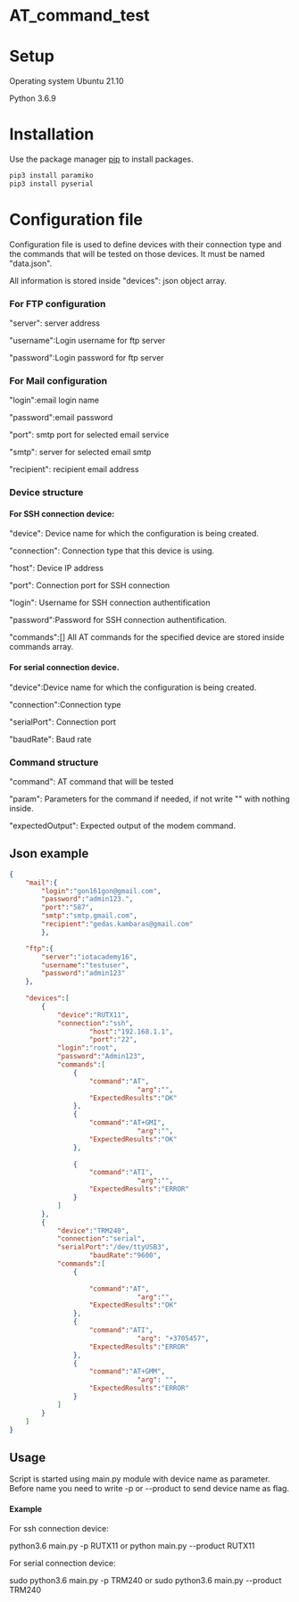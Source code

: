 # AT_command_test

# Setup

Operating system Ubuntu 21.10

Python 3.6.9

# Installation

Use the package manager [pip](https://pip.pypa.io/en/stable/) to install packages.

```bash
pip3 install paramiko
pip3 install pyserial
```
# Configuration file

Configuration file is used to define devices with their connection type and the commands that will be tested on those devices. It must be named "data.json".

All information is stored inside "devices": json object array.
### For FTP configuration

 "server": server address

 "username":Login username for ftp server

 "password":Login password for ftp server

### For Mail configuration

 "login":email login name

 "password":email password

 "port": smtp port for selected email service

 "smtp": server for selected email smtp

 "recipient": recipient email address

### Device structure

#### For SSH connection device:

"device": Device name for which the configuration is being created.

"connection": Connection type that this device is using.

"host": Device IP address

"port": Connection port for SSH connection

"login": Username for SSH connection authentification

"password":Password for SSH connection authentification.

"commands":[] All AT commands for the specified device are stored inside commands array.

#### For serial connection device.

"device":Device name for which the configuration is being created.

"connection":Connection type

"serialPort": Connection port

"baudRate": Baud rate

### Command structure

"command": AT command that will be tested

"param": Parameters for the command if needed, if not write "" with nothing inside.

"expectedOutput": Expected output of the modem command.

## Json example

```json
{
    "mail":{
        "login":"gon161gon@gmail.com",
        "password":"admin123.",
        "port":"587",
        "smtp":"smtp.gmail.com",
        "recipient":"gedas.kambaras@gmail.com"
        },

    "ftp":{
        "server":"iotacademy16",
        "username":"testuser",
        "password":"admin123"
    },
    
	"devices":[
		{
			"device":"RUTX11",
			"connection":"ssh",
            		"host":"192.168.1.1",
            		"port":"22",
			"login":"root",
			"password":"Admin123",
			"commands":[
				{
					"command":"AT",
                    			"arg":"",
					"ExpectedResults":"OK"
				},
                {
					"command":"AT+GMI",
                    			"arg":"",
					"ExpectedResults":"OK"
				},
                
				{
					"command":"ATI",
                    			"arg":"",
					"ExpectedResults":"ERROR"
				}
			]
		},
		{
			"device":"TRM240",
			"connection":"serial",
			"serialPort":"/dev/ttyUSB3",
            		"baudRate":"9600",
			"commands":[
				{
					
					"command":"AT",
                    			"arg":"",
					"ExpectedResults":"OK"
				},
				{
					"command":"ATI",
                    			"arg": "+3705457", 
					"ExpectedResults":"ERROR"
				},
				{
					"command":"AT+GMM",
                    			"arg": "", 
					"ExpectedResults":"ERROR"
				}
			]
		}
	]
}


```

## Usage

Script is started using main.py module with device name as parameter. Before name you need to write -p or --product to send device name as flag.

#### Example

For ssh connection device:

python3.6 main.py -p RUTX11 or python main.py --product RUTX11

For serial connection device:

sudo python3.6 main.py -p TRM240 or sudo python3.6 main.py --product TRM240
